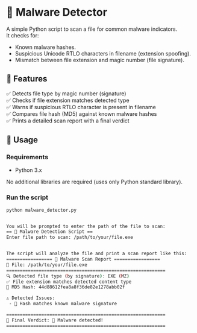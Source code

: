 # 🦠 Malware Detector

A simple Python script to scan a file for common malware indicators.  
It checks for:
- Known malware hashes.
- Suspicious Unicode RTLO characters in filename (extension spoofing).
- Mismatch between file extension and magic number (file signature).

## 📂 Features

✅ Detects file type by magic number (signature)  
✅ Checks if file extension matches detected type  
✅ Warns if suspicious RTLO character is present in filename  
✅ Compares file hash (MD5) against known malware hashes  
✅ Prints a detailed scan report with a final verdict

## 🚀 Usage

### Requirements
- Python 3.x

No additional libraries are required (uses only Python standard library).

### Run the script

```bash
python malware_detector.py


You will be prompted to enter the path of the file to scan:
== 🦠 Malware Detection Script ==
Enter file path to scan: /path/to/your/file.exe


The script will analyze the file and print a scan report like this:
================= 🦠 Malware Scan Report =================
📄 File: /path/to/your/file.exe
===========================================================
🔍 Detected file type (by signature): EXE (MZ)
✅ File extension matches detected content type
🔑 MD5 Hash: 44d88612fea8a8f36de82e1278abb02f

⚠️ Detected Issues:
 - 🚨 Hash matches known malware signature

===========================================================
🏁 Final Verdict: 🚨 Malware detected!
===========================================================

